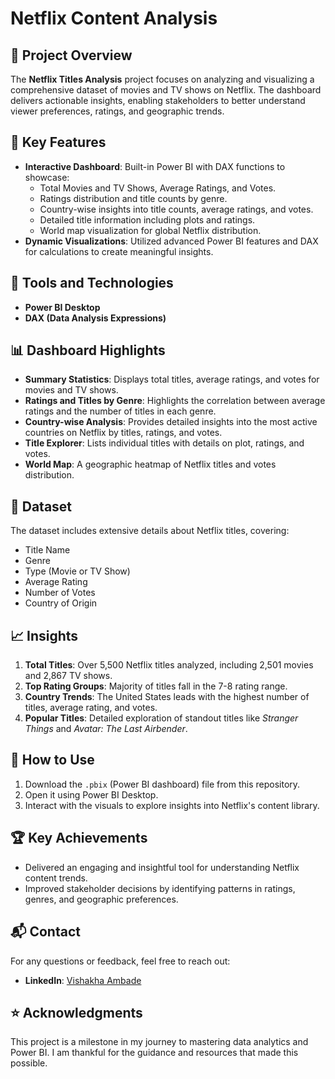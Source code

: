 # Netflix Content Analysis

## 📜 Project Overview
The **Netflix Titles Analysis** project focuses on analyzing and visualizing a comprehensive dataset of movies and TV shows on Netflix. The dashboard delivers actionable insights, enabling stakeholders to better understand viewer preferences, ratings, and geographic trends.

## 🚀 Key Features
- **Interactive Dashboard**: Built-in Power BI with DAX functions to showcase:
  - Total Movies and TV Shows, Average Ratings, and Votes.
  - Ratings distribution and title counts by genre.
  - Country-wise insights into title counts, average ratings, and votes.
  - Detailed title information including plots and ratings.
  - World map visualization for global Netflix distribution.
- **Dynamic Visualizations**: Utilized advanced Power BI features and DAX for calculations to create meaningful insights.

## 🔧 Tools and Technologies
- **Power BI Desktop**
- **DAX (Data Analysis Expressions)**

## 📊 Dashboard Highlights
- **Summary Statistics**: Displays total titles, average ratings, and votes for movies and TV shows.
- **Ratings and Titles by Genre**: Highlights the correlation between average ratings and the number of titles in each genre.
- **Country-wise Analysis**: Provides detailed insights into the most active countries on Netflix by titles, ratings, and votes.
- **Title Explorer**: Lists individual titles with details on plot, ratings, and votes.
- **World Map**: A geographic heatmap of Netflix titles and votes distribution.

## 📂 Dataset
The dataset includes extensive details about Netflix titles, covering:
- Title Name
- Genre
- Type (Movie or TV Show)
- Average Rating
- Number of Votes
- Country of Origin

## 📈 Insights
1. **Total Titles**: Over 5,500 Netflix titles analyzed, including 2,501 movies and 2,867 TV shows.
2. **Top Rating Groups**: Majority of titles fall in the 7-8 rating range.
3. **Country Trends**: The United States leads with the highest number of titles, average rating, and votes.
4. **Popular Titles**: Detailed exploration of standout titles like *Stranger Things* and *Avatar: The Last Airbender*.

## 📖 How to Use
1. Download the `.pbix` (Power BI dashboard) file from this repository.
2. Open it using Power BI Desktop.
3. Interact with the visuals to explore insights into Netflix's content library.

## 🏆 Key Achievements
- Delivered an engaging and insightful tool for understanding Netflix content trends.
- Improved stakeholder decisions by identifying patterns in ratings, genres, and geographic preferences.

## 📬 Contact
For any questions or feedback, feel free to reach out:
- **LinkedIn**: [Vishakha Ambade](https://www.linkedin.com/in/vishakha-ambade-139916275/)

## ⭐ Acknowledgments
This project is a milestone in my journey to mastering data analytics and Power BI. I am thankful for the guidance and resources that made this possible.
